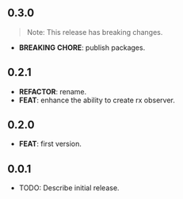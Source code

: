 ## 0.3.0

> Note: This release has breaking changes.

 - **BREAKING** **CHORE**: publish packages.

## 0.2.1

 - **REFACTOR**: rename.
 - **FEAT**: enhance the ability to create rx observer.

## 0.2.0

 - **FEAT**: first version.

## 0.0.1

* TODO: Describe initial release.
